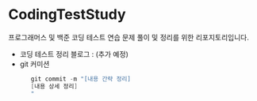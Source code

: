 # CodingTestStudy
프로그래머스 및 백준 코딩 테스트 연습 문제 풀이 및 정리를 위한 리포지토리입니다.

- 코딩 테스트 정리 블로그 : (추가 예정)
- git 커미션
     ```java
        git commit -m "[내용 간략 정리]
        [내용 상세 정리]
        "
     ```